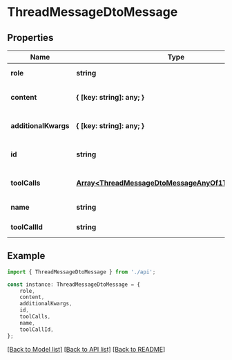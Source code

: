 # ThreadMessageDtoMessage


## Properties

Name | Type | Description | Notes
------------ | ------------- | ------------- | -------------
**role** | **string** | Message role | [default to undefined]
**content** | **{ [key: string]: any; }** | Parsed tool result as JSON | [default to undefined]
**additionalKwargs** | **{ [key: string]: any; }** | Additional message metadata | [optional] [default to undefined]
**id** | **string** | Message ID | [optional] [default to undefined]
**toolCalls** | [**Array&lt;ThreadMessageDtoMessageAnyOf1ToolCallsInner&gt;**](ThreadMessageDtoMessageAnyOf1ToolCallsInner.md) | Tool calls in the message | [optional] [default to undefined]
**name** | **string** | Tool name | [default to undefined]
**toolCallId** | **string** | Tool call ID | [default to undefined]

## Example

```typescript
import { ThreadMessageDtoMessage } from './api';

const instance: ThreadMessageDtoMessage = {
    role,
    content,
    additionalKwargs,
    id,
    toolCalls,
    name,
    toolCallId,
};
```

[[Back to Model list]](../README.md#documentation-for-models) [[Back to API list]](../README.md#documentation-for-api-endpoints) [[Back to README]](../README.md)

